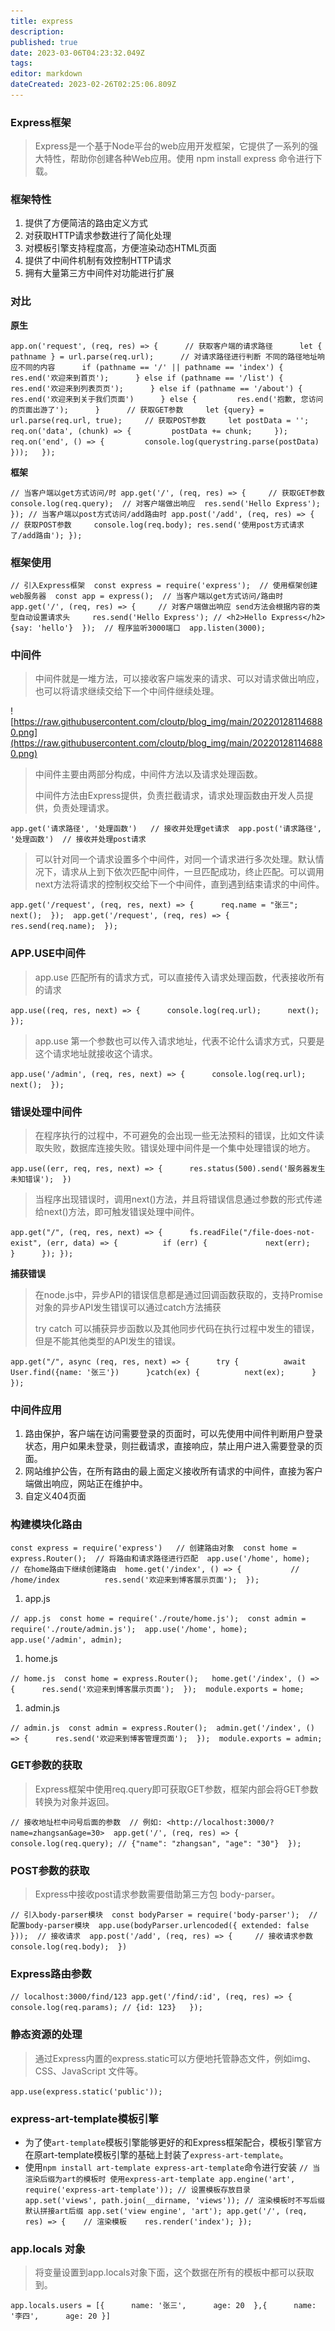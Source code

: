 ```yaml
---
title: express
description: 
published: true
date: 2023-03-06T04:23:32.049Z
tags: 
editor: markdown
dateCreated: 2023-02-26T02:25:06.809Z
---
```


### Express框架

> Express是一个基于Node平台的web应用开发框架，它提供了一系列的强大特性，帮助你创建各种Web应用。使用 npm install express 命令进行下载。

### **框架特性**

1. 提供了方便简洁的路由定义方式
2. 对获取HTTP请求参数进行了简化处理
3. 对模板引擎支持程度高，方便渲染动态HTML页面
4. 提供了中间件机制有效控制HTTP请求
5. 拥有大量第三方中间件对功能进行扩展

### **对比**

**原生**

`app.on('request', (req, res) => {      // 获取客户端的请求路径      let { pathname } = url.parse(req.url);      // 对请求路径进行判断 不同的路径地址响应不同的内容      if (pathname == '/' || pathname == 'index') {         res.end('欢迎来到首页');      } else if (pathname == '/list') {         res.end('欢迎来到列表页页');      } else if (pathname == '/about') {         res.end('欢迎来到关于我们页面')      } else {         res.end('抱歉, 您访问的页面出游了');      }      // 获取GET参数     let {query} = url.parse(req.url, true);     // 获取POST参数     let postData = '';     req.on('data', (chunk) => {         postData += chunk;     });     req.on('end', () => {         console.log(querystring.parse(postData)     }));   });`

**框架**

`// 当客户端以get方式访问/时 app.get('/', (req, res) => {     // 获取GET参数     console.log(req.query);  // 对客户端做出响应  res.send('Hello Express'); }); // 当客户端以post方式访问/add路由时 app.post('/add', (req, res) => {         // 获取POST参数     console.log(req.body); res.send('使用post方式请求了/add路由'); });`

### **框架使用**

`// 引入Express框架  const express = require('express');  // 使用框架创建web服务器  const app = express();  // 当客户端以get方式访问/路由时  app.get('/', (req, res) => {     // 对客户端做出响应 send方法会根据内容的类型自动设置请求头     res.send('Hello Express'); // <h2>Hello Express</h2> {say: 'hello'}  });  // 程序监听3000端口  app.listen(3000);`

### **中间件**

> 中间件就是一堆方法，可以接收客户端发来的请求、可以对请求做出响应，也可以将请求继续交给下一个中间件继续处理。

![https://raw.githubusercontent.com/cloutp/blog_img/main/202201281146880.png](https://raw.githubusercontent.com/cloutp/blog_img/main/202201281146880.png)

> 中间件主要由两部分构成，中间件方法以及请求处理函数。
>
> 中间件方法由Express提供，负责拦截请求，请求处理函数由开发人员提供，负责处理请求。

`app.get('请求路径', '处理函数')   // 接收并处理get请求  app.post('请求路径', '处理函数')  // 接收并处理post请求`

> 可以针对同一个请求设置多个中间件，对同一个请求进行多次处理。默认情况下，请求从上到下依次匹配中间件，一旦匹配成功，终止匹配。可以调用next方法将请求的控制权交给下一个中间件，直到遇到结束请求的中间件。

`app.get('/request', (req, res, next) => {      req.name = "张三";      next();  });  app.get('/request', (req, res) => {      res.send(req.name);  });`

### **APP.USE中间件**

> app.use 匹配所有的请求方式，可以直接传入请求处理函数，代表接收所有的请求

`app.use((req, res, next) => {      console.log(req.url);      next();  });`

> app.use 第一个参数也可以传入请求地址，代表不论什么请求方式，只要是这个请求地址就接收这个请求。

`app.use('/admin', (req, res, next) => {      console.log(req.url);      next();  });`

### **错误处理中间件**

> 在程序执行的过程中，不可避免的会出现一些无法预料的错误，比如文件读取失败，数据库连接失败。错误处理中间件是一个集中处理错误的地方。

`app.use((err, req, res, next) => {      res.status(500).send('服务器发生未知错误');  })`

> 当程序出现错误时，调用next()方法，并且将错误信息通过参数的形式传递给next()方法，即可触发错误处理中间件。

`app.get("/", (req, res, next) => {      fs.readFile("/file-does-not-exist", (err, data) => {          if (err) {             next(err);          }      }); });`

**捕获错误**

> 在node.js中，异步API的错误信息都是通过回调函数获取的，支持Promise对象的异步API发生错误可以通过catch方法捕获
>
> try catch 可以捕获异步函数以及其他同步代码在执行过程中发生的错误，但是不能其他类型的API发生的错误。

`app.get("/", async (req, res, next) => {      try {          await User.find({name: '张三'})      }catch(ex) {          next(ex);      }  });`

### **中间件应用**

1. 路由保护，客户端在访问需要登录的页面时，可以先使用中间件判断用户登录状态，用户如果未登录，则拦截请求，直接响应，禁止用户进入需要登录的页面。
2. 网站维护公告，在所有路由的最上面定义接收所有请求的中间件，直接为客户端做出响应，网站正在维护中。
3. 自定义404页面

### **构建模块化路由**

`const express = require('express')   // 创建路由对象  const home = express.Router();  // 将路由和请求路径进行匹配  app.use('/home', home);   // 在home路由下继续创建路由  home.get('/index', () => {           //  /home/index          res.send('欢迎来到博客展示页面');  });`

1. app.js

`// app.js  const home = require('./route/home.js');  const admin = require('./route/admin.js');  app.use('/home', home);  app.use('/admin', admin);`

1. home.js

`// home.js  const home = express.Router();   home.get('/index', () => {      res.send('欢迎来到博客展示页面');  });  module.exports = home;`

1. admin.js

`// admin.js  const admin = express.Router();  admin.get('/index', () => {      res.send('欢迎来到博客管理页面');  });  module.exports = admin;`

### **GET参数的获取**

> Express框架中使用req.query即可获取GET参数，框架内部会将GET参数转换为对象并返回。

`// 接收地址栏中问号后面的参数  // 例如: <http://localhost:3000/?name=zhangsan&age=30>  app.get('/', (req, res) => {     console.log(req.query); // {"name": "zhangsan", "age": "30"}  });`

### **POST参数的获取**

> Express中接收post请求参数需要借助第三方包 body-parser。

`// 引入body-parser模块  const bodyParser = require('body-parser');  // 配置body-parser模块  app.use(bodyParser.urlencoded({ extended: false }));  // 接收请求  app.post('/add', (req, res) => {     // 接收请求参数     console.log(req.body);  })`

### **Express路由参数**

`// localhost:3000/find/123 app.get('/find/:id', (req, res) => {       console.log(req.params); // {id: 123}   });`

### **静态资源的处理**

> 通过Express内置的express.static可以方便地托管静态文件，例如img、CSS、JavaScript 文件等。

`app.use(express.static('public'));`

### **express-art-template模板引擎**

* 为了使`art-template`模板引擎能够更好的和Express框架配合，模板引擎官方在原art-template模板引擎的基础上封装了`express-art-template`。
* 使用`npm install art-template express-art-template`命令进行安装
  `// 当渲染后缀为art的模板时 使用express-art-template app.engine('art', require('express-art-template')); // 设置模板存放目录 app.set('views', path.join(__dirname, 'views')); // 渲染模板时不写后缀 默认拼接art后缀 app.set('view engine', 'art'); app.get('/', (req, res) => {    // 渲染模板    res.render('index'); });`

### **app.locals 对象**

> 将变量设置到app.locals对象下面，这个数据在所有的模板中都可以获取到。

`app.locals.users = [{      name: '张三',      age: 20  },{      name: '李四',      age: 20 }]`